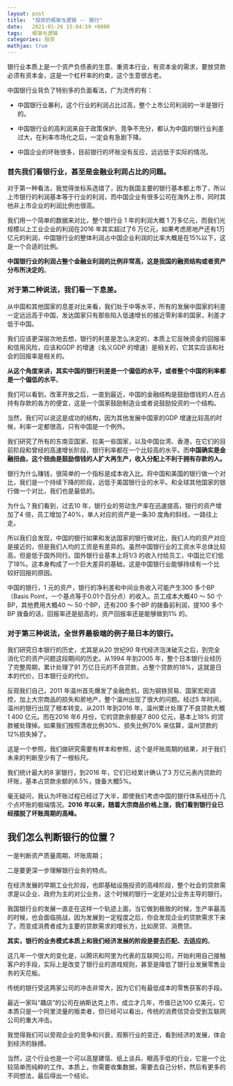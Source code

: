 ```yaml
---
layout: post
title:  "投资的框架与逻辑 -- 银行"
date:   2021-01-26 15:04:59 +0800
tags:   框架与逻辑
categories: 投资
mathjax: true
---
```


银行业本质上是一个资产负债表的生意、重资本行业，有资本金的需求，要放贷款必须有资本金，这是一个杠杆率的约束，这个生意很古老。

中国银行业背负了特别多的负面看法，广为流传的有：

+ 中国银行业暴利，这个行业的利润占比过高，整个上市公司利润的一半是银行的。

+ 中国银行业的高利润来自于政策保护、竞争不充分，都认为中国的银行业利差过大，在利率市场化之后，一定会有急剧下降。
  
+ 中国企业的坏账很多，目前银行的坏账没有反应，远远低于实际的情况。

### 首先我们看银行业，甚至是金融业利润占比的问题。

对于第一种看法，我觉得坐标系选错了，因为我国主要的银行基本都上市了，所以上市银行的利润基本等于行业的利润，而中国企业有很多公司在海外上市，同时其他非上市企业的利润比例也很高。

我们用一个简单的数据来对比，整个银行业 1 年的利润大概 1 万多亿元，而我们光规模以上工业企业的利润在2016 年其实超过了6 万亿元，如果考虑房地产还有1万亿元的利润，中国银行业的整体利润占中国企业利润的比率大概是在15%以下，这是一个合适的比例。

**中国银行业的利润占整个金融业利润的比例非常高，这是我国的融资结构或者资产分布所决定的**。

### 对于第二种说法，我们看一下息差。

从中国和其他国家的息差对比来看，我们处于中等水平，所有的发展中国家的利差一定远远高于中国，发达国家只有那些陷入低速增长的接近零利率的国家，利差才低于中国。

我们应该更深层次地去想，银行的利差是怎么决定的，本质上它反映资金的回报率和信用风险，应该和GDP 的增速（名义GDP 的增速）是相关的，它其实应该和社会的回报率是相关的。

**从这个角度来讲，其实中国的银行利差是一个偏低的水平，或者整个中国的利率都是一个偏低的水平**。

我们可以看到，改革开放之后，一直到最近，中国的金融结构是鼓励借钱的人在占持有存款的各方的便宜，这是一个国家鼓励制造业或者说鼓励投资的一个结构。

当然，我们可以说这是成功的结构，因为其他发展中国家的GDP 增速比较高的时候，利率一定都很高，只有中国是一个例外。

我们研究了所有的东南亚国家、拉美一些国家，以及中国台湾、香港，在它们的目前阶段和曾经的高速增长阶段，银行利率都在一个比较高的水平。而**中国确实是金融扭曲，这个扭曲是鼓励借钱的人扩大再生产，收入分配上不利于拥有存款的人。**

银行为什么赚钱，很简单的一个指标是成本收入比。将中国和美国的银行做一个对比，我们是一个持续下降的阶段，远低于美国银行业的水平。和全球其他国家的银行做一个对比，我们也是最低的。

为什么？我们看到，过去10 年，银行业的劳动生产率在迅速提高，银行的资产增加了4 倍，员工增加了40%，单人对应的资产是一条30 度角的斜线，一路往上走。

所以我们会发现，中国的银行如果和发达国家的银行做对比，我们人均的资产对应是接近的，但是我们人均的工资是有差异的。虽然中国银行业的工资水平总体比较高，但是低于国外同行。国外银行业基本上将1/3 的收入付给员工，中国比它们低了18%。这本身构成了一个巨大差异的基础，这是中国银行业能够持续有一个比较好回报的原因。

中国的银行，1 元的资产，银行的净利差和中间业务收入可能产生300 多个BP （Basis Point，一个基点等于0.01个百分点）的收入。员工成本大概40 ～ 50 个BP，其他费用大概40 ～ 50 个BP，还有200 多个BP 的拨备前利润，提100 多个BP 拨备的话，回报率还是挺高的，资产回报率还是能够做到1% 的。

### 对于第三种说法，全世界最极端的例子是日本的银行。

我们研究日本银行的历史，尤其是从20 世纪90 年代经济泡沫破灭之后，到完全消化它的资产问题这段期间的历史。从1994 年到2005 年，整个日本银行业经历了完整周期，累计处理了91 万亿日元的不良贷款，占整个贷款的18%，这就是日本的代价，日本银行业的代价。

反观我们自己，2011 年温州首先爆发了金融危机，因为钢铁贸易、国家宏观调控，加上大宗商品的损失和房地产，整个温州出现了很大的问题。经过5 年时间，温州的银行出现了根本转变。从2011 年到2016 年，温州累计处理了不良贷款大概1 400 亿元。而在2016 年6 月份，它的贷款余额是7 800 亿元，基本上18% 的贷款被处理掉。如果我们按照清收比例30%、损失比例70% 来估算，温州贷款的12%损失掉了。

这是一个参照，我们做研究需要有样本和参照，这个是坏账周期的结果，对于我们未来的判断至少有了一根标尺。

我们统计最大的8 家银行，到2016 年，它们已经累计确认了3 万亿元表内贷款的坏账，基本占贷款余额的6.5%，拨备大概5%。

毫无疑问，我认为坏账过程已经过了大半，即使我们考虑中国的银行体系经历十几个点坏账的极端情况。**2016 年以来，随着大宗商品价格上涨，我们看到银行业已经摆脱了坏账周期的高峰。**

## 我们怎么判断银行的位置？

一是判断资产质量周期，坏账周期；

二是要更深一步理解银行业务的特点。

在经济发展的早期工业化阶段，也即基础设施投资的高峰阶段，整个社会的贷款需求是以企业、政府为主的对公业务，这个时候的银行一定是对公业务主导的银行。

我国银行业的发展一直走在这样一个轨迹上面，当它做到极致的时候，生产率最高的时候，也会面临挑战，因为发展到一定程度之后，你会发现企业的贷款需求下来了，而变成消费者成为主要的贷款需求的增长方，比如房贷、消费贷。

**其实，银行的业务模式本质上和我们经济发展的阶段是要去匹配、去适应的**。

这几年一个很大的变化是，以腾讯和阿里为代表的互联网公司，开始利用自己接触客户的手段，实际上是改变了银行业的游戏规则，甚至是降低了银行业发展零售业务的天花板。

传统的银行受这两家公司的冲击非常大，因为它们有最低成本的零售获客的手段。

最近一家叫“趣店”的公司在纳斯达克上市，成立才几年，市值已达100 亿美元，它本质只是一个阿里流量的贩卖者，但已经可以看出，传统的消费信贷会受到互联网公司的重大冲击。 

我觉得我们可以旁观企业的竞争和兴衰，观察行业的变迁，看到经济的发展，体会到经济的脉搏。

当然，这个行业也是一个可以高屋建瓴、纸上谈兵、眼高手低的行业，它是一个比较简单而纯粹的工作。本质上，你需要收集数据，需要去自己分析，然后有更多的不同想法，最后得出一个结论。
